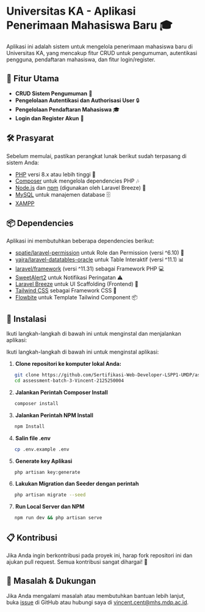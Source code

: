 # Universitas KA - Aplikasi Penerimaan Mahasiswa Baru 🎓

Aplikasi ini adalah sistem untuk mengelola penerimaan mahasiswa baru di Universitas KA, yang mencakup fitur CRUD untuk pengumuman, autentikasi pengguna, pendaftaran mahasiswa, dan fitur login/register.

## 📌 Fitur Utama

- **CRUD Sistem Pengumuman** 📝
- **Pengelolaan Autentikasi dan Authorisasi User** 🔒
- **Pengelolaan Pendaftaran Mahasiswa** 🎓
- **Login dan Register Akun** 🔑

## 🛠️ Prasyarat

Sebelum memulai, pastikan perangkat lunak berikut sudah terpasang di sistem Anda:

- [PHP](https://www.php.net/downloads.php) versi 8.x atau lebih tinggi 🔧
- [Composer](https://getcomposer.org/) untuk mengelola dependencies PHP 🎶
- [Node.js](https://nodejs.org/en/) dan [npm](https://www.npmjs.com/) (digunakan oleh Laravel Breeze) 🚀
- [MySQL](https://www.mysql.com/) untuk manajemen database 🗄️
- [XAMPP](https://www.apachefriends.org/download.html)

## 📦 Dependencies

Aplikasi ini membutuhkan beberapa dependencies berikut:

- [spatie/laravel-permission](https://spatie.be/docs/laravel-permission/v6/introduction) untuk Role dan Permission (versi ^6.10) 🔑
- [yajra/laravel-datatables-oracle](https://yajrabox.com/docs/laravel-datatables/11.0) untuk Table Interaktif (versi ^11.1) 📊
- [laravel/framework](https://laravel.com/) (versi ^11.31) sebagai Framework PHP 💻
- [SweetAlert2](https://sweetalert2.github.io/#download) untuk Notifikasi Peringatan ⚠️
- [Laravel Breeze](https://github.com/laravel/breeze) untuk UI Scaffolding (Frontend) 🎨
- [Tailwind CSS](https://tailwindcss.com/) sebagai Framework CSS 🌟
- [Flowbite](https://flowbite.com/) untuk Template Tailwind Component 📦

## 🚀 Instalasi

Ikuti langkah-langkah di bawah ini untuk menginstal dan menjalankan aplikasi:

Ikuti langkah-langkah di bawah ini untuk menginstal aplikasi:

1. **Clone repositori ke komputer lokal Anda:**

```bash
   git clone https://github.com/Sertifikasi-Web-Developer-LSPP1-UMDP/assessment-batch-3-Vincent-2125250004.git
   cd assessment-batch-3-Vincent-2125250004
```
2. **Jalankan Perintah Composer Install**
```bash
   composer install
```
3. **Jalankan Perintah NPM Install**
```bash
   npm Install
```
4. **Salin file .env**
```bash
   cp .env.example .env
```
5. **Generate key Aplikasi**
```bash
   php artisan key:generate
```
6. **Lakukan Migration dan Seeder dengan perintah**
```bash
   php artisan migrate --seed
```

7. **Run Local Server dan NPM**
```bash
   npm run dev && php artisan serve
```
## 📋 Kontribusi

Jika Anda ingin berkontribusi pada proyek ini, harap fork repositori ini dan ajukan pull request. Semua kontribusi sangat dihargai! 🙏

## 💬 Masalah & Dukungan

Jika Anda mengalami masalah atau membutuhkan bantuan lebih lanjut, buka [issue](https://github.com/Sertifikasi-Web-Developer-LSPP1-UMDP/assessment-batch-3-Vincent-2125250004/issues) di GitHub atau hubungi saya di vincent.cent@mhs.mdp.ac.id.

